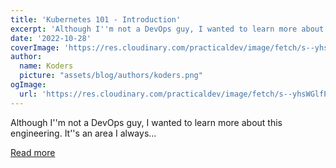 ```yaml
---
title: 'Kubernetes 101 - Introduction'
excerpt: 'Although I''m not a DevOps guy, I wanted to learn more about this engineering. It''s an area I always...'
date: '2022-10-28'
coverImage: 'https://res.cloudinary.com/practicaldev/image/fetch/s--yhsWGlfP--/c_imagga_scale,f_auto,fl_progressive,h_420,q_auto,w_1000/https://dev-to-uploads.s3.amazonaws.com/uploads/articles/d6ljo44d4jc0xu91px9k.jpg'
author:
  name: Koders
  picture: "assets/blog/authors/koders.png"
ogImage:
  url: 'https://res.cloudinary.com/practicaldev/image/fetch/s--yhsWGlfP--/c_imagga_scale,f_auto,fl_progressive,h_420,q_auto,w_1000/https://dev-to-uploads.s3.amazonaws.com/uploads/articles/d6ljo44d4jc0xu91px9k.jpg'
---
```


Although I''m not a DevOps guy, I wanted to learn more about this engineering. It''s an area I always...

[Read more](https://dev.to/dailydevtips1/kubernetes-101-introduction-5d9)

